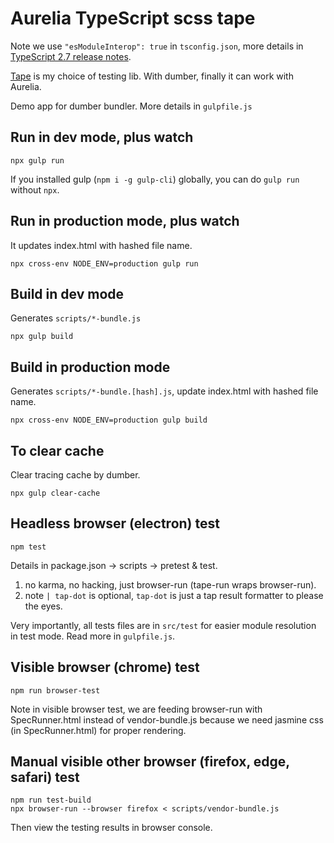 # Aurelia TypeScript scss tape

Note we use `"esModuleInterop": true` in `tsconfig.json`, more details in [TypeScript 2.7 release notes](https://www.typescriptlang.org/docs/handbook/release-notes/typescript-2-7.html).

[Tape](https://github.com/substack/tape) is my choice of testing lib. With dumber, finally it can work with Aurelia.

Demo app for dumber bundler. More details in `gulpfile.js`

## Run in dev mode, plus watch
```
npx gulp run
```

If you installed gulp (`npm i -g gulp-cli`) globally, you can do `gulp run` without `npx`.

## Run in production mode, plus watch

It updates index.html with hashed file name.
```
npx cross-env NODE_ENV=production gulp run
```

## Build in dev mode

Generates `scripts/*-bundle.js`
```
npx gulp build
```

## Build in production mode

Generates `scripts/*-bundle.[hash].js`, update index.html with hashed file name.
```
npx cross-env NODE_ENV=production gulp build
```

## To clear cache

Clear tracing cache by dumber.
```
npx gulp clear-cache
```

## Headless browser (electron) test
```
npm test
```

Details in package.json -> scripts -> pretest & test.

1. no karma, no hacking, just browser-run (tape-run wraps browser-run).
2. note `| tap-dot` is optional, `tap-dot` is just a tap result formatter to please the eyes.

Very importantly, all tests files are in `src/test` for easier module resolution in test mode. Read more in `gulpfile.js`.

## Visible browser (chrome) test
```
npm run browser-test
```

Note in visible browser test, we are feeding browser-run with SpecRunner.html instead of vendor-bundle.js because we need jasmine css (in SpecRunner.html) for proper rendering.

## Manual visible other browser (firefox, edge, safari) test
```
npm run test-build
npx browser-run --browser firefox < scripts/vendor-bundle.js
```

Then view the testing results in browser console.

